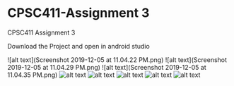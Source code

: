 # CPSC411-Assignment 3
CPSC411 Assignment 3

Download the Project and open in android studio

![alt text](Screenshot 2019-12-05 at 11.04.22 PM.png)
![alt text](Screenshot 2019-12-05 at 11.04.29 PM.png)
![alt text](Screenshot 2019-12-05 at 11.04.35 PM.png)
![alt text](Screenshot_1575615605.png)
![alt text](Screenshot_1575615609.png)
![alt text](Screenshot_1575615668.png)
![alt text](Screenshot_1575615729.png)
![alt text](Screenshot_1575615735.png)
